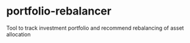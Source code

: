 # portfolio-rebalancer
Tool to track investment portfolio and recommend rebalancing of asset allocation
